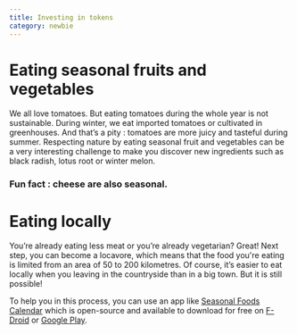 ```yaml
---
title: Investing in tokens
category: newbie
---
```


# Eating seasonal fruits and vegetables

We all love tomatoes. But eating tomatoes during the whole year is not sustainable. During winter, we eat imported tomatoes or cultivated in greenhouses. And that’s a pity : tomatoes are more juicy and tasteful during summer. Respecting nature by eating seasonal fruit and vegetables can be a very interesting challenge to make you discover new ingredients such as black radish, lotus root or winter melon.

### Fun fact : cheese are also seasonal.

# Eating locally

You’re already eating less meat or you’re already vegetarian? Great! Next step, you can become a locavore, which means that the food you're eating is limited from an area of 50 to 200 kilometres. Of course, it’s easier to eat locally when you leaving in the countryside than in a big town. But it is still possible!

To help you in this process, you can use an app like [Seasonal Foods Calendar](https://github.com/Flunzmas/seasoncalendar) which is open-source and available to download for free on [F-Droid](https://f-droid.org/packages/flunzmas.seasoncalendar/) or [Google Play](https://play.google.com/store/apps/details?id=flunzmas.seasoncalendar).
